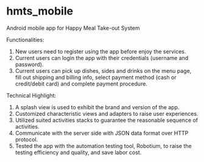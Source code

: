 # hmts_mobile

Android mobile app for Happy Meal Take-out System

Functionalities:

1. New users need to register using the app before enjoy the services.
2. Current users can login the app with their credentials (username and password).
3. Current users can pick up dishes, sides and drinks on the menu page, fill out shipping and billing info, select payment method (cash or credit/debit card) and complete payment procedure.

Technical Highlight:

1. A splash view is used to exhibit the brand and version of the app.
2. Customized characteristic views and adapters to raise user experiences.
2. Utilized suited activities stacks to guarantee the reasonable sequence of activities.
3. Communicate with the server side with JSON data format over HTTP protocol.
4. Tested the app with the automation testing tool, Robotium, to raise the testing efficiency and quality, and save labor cost.
